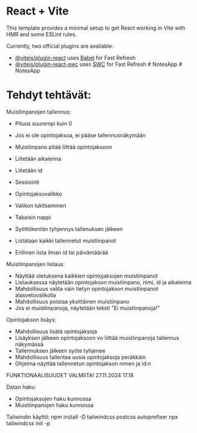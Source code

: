 # React + Vite

This template provides a minimal setup to get React working in Vite with HMR and some ESLint rules.

Currently, two official plugins are available:

- [@vitejs/plugin-react](https://github.com/vitejs/vite-plugin-react/blob/main/packages/plugin-react/README.md) uses [Babel](https://babeljs.io/) for Fast Refresh
- [@vitejs/plugin-react-swc](https://github.com/vitejs/vite-plugin-react-swc) uses [SWC](https://swc.rs/) for Fast Refresh
#   N o t e s A p p 
 
 #   N o t e s A p p 
 
 

# Tehdyt tehtävät:
Muistiinpanojen tallennus:

- Pituus suurempi kuin 0
- Jos ei ole opintojaksoa, ei pääse tallennusnäkymään
- Muistiinpano pitää liittää opintojaksoon

- Liitetään aikaleima
- Liitetään id

- Sessiointi
- Opintojaksovalikko
- Valikon lukitseminen
- Takaisin nappi

- Syöttökentän tyhjennys tallenuksen jälkeen
- Listataan kaikki tallennetut muistiinpanot
- Erillinen lista ilman id tai päivämäärää

Muistiinpanojen listaus:
- Näyttää oletuksena kaikkien opintojaksojen muistiinpanot
- Listauksessa näytetään opintojakson muistiinpano, nimi, id ja aikaleima
- Mahdollisuus valita vain tietyn opintojakson muistiinpanot alasvetovalikolla
- Mahdollisuus poistaa yksittäinen muistiinpano
- Jos ei muistiinpanoja, näytetään teksti "Ei muistiinpanoja!"

Opintojakson lisäys:
- Mahdollisuus lisätä opintojaksoja
- Lisäyksen jälkeen opintojaksoon vo liittää muistiinpanoja tallennus näkymässä
- Tallennuksen jälkeen syöte tyhjenee
- Mahdollisuus tallentaa uusia opintojaksoja peräkkäin
- Ohjelma näyttää tallennetun opintojakson nimen ja id:n

FUNKTIONAALISUUDET VALMIITA! 27.11.2024 17.18

Datan haku:
- Opintojaksojen haku kunnossa
- Muistiinpanojen haku kunnossa




Tailwindin käyttö:
npm install -D tailwindcss postcss autoprefixer
npx tailwindcss init -p

